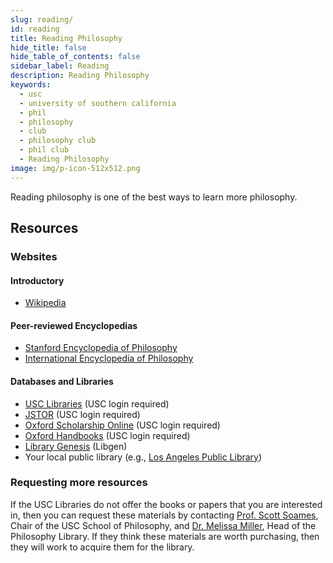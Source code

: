 ```yaml
---
slug: reading/
id: reading
title: Reading Philosophy
hide_title: false
hide_table_of_contents: false
sidebar_label: Reading
description: Reading Philosophy
keywords:
  - usc
  - university of southern california
  - phil
  - philosophy
  - club
  - philosophy club
  - phil club
  - Reading Philosophy
image: img/p-icon-512x512.png
---
```


Reading philosophy is one of the best ways to learn more philosophy.

## Resources

### Websites

#### Introductory

- [Wikipedia](https://en.wikipedia.org/wiki/Philosophy)

#### Peer-reviewed Encyclopedias

- [Stanford Encyclopedia of Philosophy](https://plato.stanford.edu/contents.html)
- [International Encyclopedia of Philosophy](https://iep.utm.edu/home/about/)

#### Databases and Libraries

- [USC Libraries](https://libraries.usc.edu/) (USC login required)
- [JSTOR](https://www-jstor-org.libproxy2.usc.edu/) (USC login required)
- [Oxford Scholarship Online](https://oxford-universitypressscholarship-com.libproxy2.usc.edu/) (USC login required)
- [Oxford Handbooks](https://www-oxfordhandbooks-com.libproxy2.usc.edu/) (USC login required)
- [Library Genesis](https://en.wikipedia.org/wiki/Library_Genesis) (Libgen)
- Your local public library (e.g., [Los Angeles Public Library](https://www.lapl.org/))

### Requesting more resources

If the USC Libraries do not offer the books or papers that you are interested in, then you can request these materials by contacting [Prof. Scott Soames](https://dornsife.usc.edu/scottsoames), Chair of the USC School of Philosophy, and [Dr. Melissa Miller](https://libraries.usc.edu/person/melissa-lynn-miller), Head of the Philosophy Library. If they think these materials are worth purchasing, then they will work to acquire them for the library.
